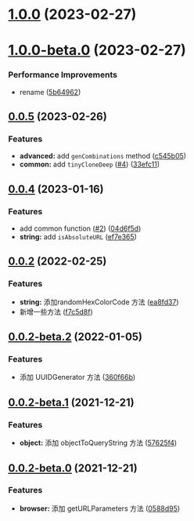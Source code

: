 

# [1.0.0](https://github.com/Wxh16144/utils/compare/1.0.0-beta.0...1.0.0) (2023-02-27)

# [1.0.0-beta.0](https://github.com/Wxh16144/utils/compare/0.0.5...1.0.0-beta.0) (2023-02-27)


### Performance Improvements

* rename ([5b64962](https://github.com/Wxh16144/utils/commit/5b6496249afeeb3f5dcdaae3b739bac6509b6c7a))

## [0.0.5](https://github.com/Wxh16144/utils/compare/0.0.4...0.0.5) (2023-02-26)


### Features

* **advanced:** add `genCombinations` method ([c545b05](https://github.com/Wxh16144/utils/commit/c545b05e0da57d731b76504b8a6e35070a7e4454))
* **common:** add `tinyCloneDeep` ([#4](https://github.com/Wxh16144/utils/issues/4)) ([33efc11](https://github.com/Wxh16144/utils/commit/33efc1101221c8e543ad582991250f9cc9924bd4))



## [0.0.4](https://github.com/Wxh16144/utils/compare/0.0.2...0.0.4) (2023-01-16)


### Features

* add common function ([#2](https://github.com/Wxh16144/utils/issues/2)) ([04d6f5d](https://github.com/Wxh16144/utils/commit/04d6f5dc5cac687c48e7bdca0341d686cbd4bbbb))
* **string:** add `isAbsoluteURL` ([ef7e365](https://github.com/Wxh16144/utils/commit/ef7e365cf5a69c3d81e82f1b81039236ddc9ad42))



## [0.0.2](https://github.com/Wxh16144/utils/compare/0.0.2-beta.2...0.0.2) (2022-02-25)


### Features

* **string:** 添加randomHexColorCode 方法 ([ea8fd37](https://github.com/Wxh16144/utils/commit/ea8fd378aa5c4a9a73731e7663a6176f458436de))
* 新增一些方法 ([f7c5d8f](https://github.com/Wxh16144/utils/commit/f7c5d8ff54643b6b83a30b84fb7334792ebcd9eb))



## [0.0.2-beta.2](https://github.com/Wxh16144/utils/compare/0.0.2-beta.1...0.0.2-beta.2) (2022-01-05)


### Features

* 添加 UUIDGenerator 方法 ([360f66b](https://github.com/Wxh16144/utils/commit/360f66b354c88bf7b733fef46a44e1a79d85f80d))



## [0.0.2-beta.1](https://github.com/Wxh16144/utils/compare/0.0.2-beta.0...0.0.2-beta.1) (2021-12-21)


### Features

* **object:** 添加 objectToQueryString 方法 ([57625f4](https://github.com/Wxh16144/utils/commit/57625f46b57cf1c82d1d610159e49da41f8272a1))



## [0.0.2-beta.0](https://github.com/Wxh16144/utils/compare/0588d95eed2b55a5ffefb66dc9142ed20003797f...0.0.2-beta.0) (2021-12-21)


### Features

* **browser:** 添加 getURLParameters 方法 ([0588d95](https://github.com/Wxh16144/utils/commit/0588d95eed2b55a5ffefb66dc9142ed20003797f))